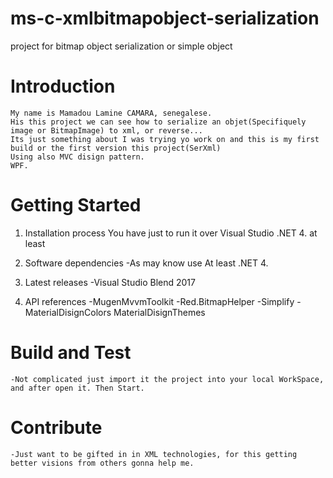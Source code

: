 # ms-c-xmlbitmapobject-serialization
project for bitmap object serialization or simple object
# Introduction 
    My name is Mamadou Lamine CAMARA, senegalese.
    His this project we can see how to serialize an objet(Specifiquely image or BitmapImage) to xml, or reverse...
    Its just something about I was trying yo work on and this is my first build or the first version this project(SerXml)
    Using also MVC disign pattern.
    WPF.

# Getting Started

1.	Installation process
    You have just to run it over Visual Studio .NET 4. at least
2.	Software dependencies
    -As may know use At least .NET 4.
3.	Latest releases
    -Visual Studio Blend 2017

4.	API references
    -MugenMvvmToolkit
    -Red.BitmapHelper
    -Simplify
    -MaterialDisignColors
    MaterialDisignThemes

# Build and Test
    -Not complicated just import it the project into your local WorkSpace, and after open it. Then Start.

# Contribute
    -Just want to be gifted in in XML technologies, for this getting better visions from others gonna help me.
